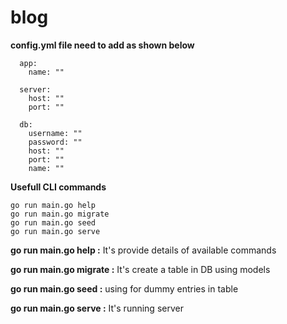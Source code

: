 # blog

**config.yml file need to add as shown below**

```
  app:
    name: ""

  server:
    host: ""
    port: ""

  db:
    username: ""
    password: ""
    host: ""
    port: ""
    name: ""
```

**Usefull CLI commands**

```
go run main.go help
go run main.go migrate
go run main.go seed
go run main.go serve
```

**go run main.go help :**
It's provide details of available commands

**go run main.go migrate :**
It's create a table in DB using models

**go run main.go seed :**
using for dummy entries in table

**go run main.go serve :**
It's running server
